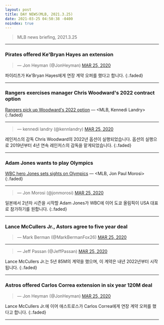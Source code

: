 ```yaml
---
layout: post
title: DAY NEWS(MLB, 2021.3.25)
date: 2021-03-25 04:50:38 -0400
noindex: true
---
```


> MLB news briefing, 2021.3.25

---

### Pirates offered Ke'Bryan Hayes an extension

<script async src="//platform.twitter.com/widgets.js" charset="utf-8"></script>
<blockquote class="twitter-tweet" data-lang="en">
  &mdash; Jon Heyman (@JonHeyman)
  <a href="https://twitter.com/JonHeyman/status/1374743670533017603">MAR 25, 2020</a>
</blockquote>

파이리츠가 Ke'Bryan Hayes에게 연장 계약 오퍼를 했다고 합니다.
{:.faded}

---

### Rangers exercises manager Chris Woodward's 2022 contract option
[Rangers pick up Woodward's 2022 option](https://www.mlb.com/news/chris-woodward-s-option-exercised-by-rangers) &mdash; <MLB, Kennedi Landry>
{:.faded}

---

<script async src="//platform.twitter.com/widgets.js" charset="utf-8"></script>
<blockquote class="twitter-tweet" data-lang="en">
  &mdash; kennedi landry (@kennlandry)
  <a href="https://twitter.com/kennlandry/status/1374873570908770306">MAR 25, 2020</a>
</blockquote>

레인저스의 감독 Chris Woodward의 2022년 옵션이 실행되었습니다. 옵션의 실행으로 2019년부터 4년 연속 레인저스의 감독을 맡게되었습니다.
{:.faded}

---

### Adam Jones wants to play Olympics
[WBC hero Jones sets sights on Olympics](https://www.mlb.com/news/adam-jones-team-usa-olympics) &mdash; <MLB, Jon Paul Morosi>
{:.faded}

---

<script async src="//platform.twitter.com/widgets.js" charset="utf-8"></script>
<blockquote class="twitter-tweet" data-lang="en">
  &mdash; Jon Morosi (@jonmorosi)
  <a href="https://twitter.com/jonmorosi/status/1374927564167331844">MAR 25, 2020</a>
</blockquote>

일본에서 2년차 시즌을 시작할 Adam Jones가 WBC에 이어 도쿄 올림픽이 USA 대표로 참가하기를 원합니다.
{:.faded}

---

### Lance McCullers Jr., Astors agree to five year deal

<script async src="//platform.twitter.com/widgets.js" charset="utf-8"></script>
<blockquote class="twitter-tweet" data-lang="en">
  &mdash; Mark Berman (@MarkBermanFox26)
  <a href="https://twitter.com/MarkBermanFox26/status/1374815590410518533">MAR 25, 2020</a>
</blockquote>

---

<script async src="//platform.twitter.com/widgets.js" charset="utf-8"></script>
<blockquote class="twitter-tweet" data-lang="en">
  &mdash; Jeff Passan (@JeffPassan)
  <a href="https://twitter.com/JeffPassan/status/1374817544805228544">MAR 25, 2020</a>
</blockquote>

Lance McCullers Jr.는 5년 85M의 계약을 했으며, 이 계약은 내년 2022년부터 시작됩니다.
{:.faded}

---

### Astros offered Carlos Correa extension in six year 120M deal

<script async src="//platform.twitter.com/widgets.js" charset="utf-8"></script>
<blockquote class="twitter-tweet" data-lang="en">
  &mdash; Jon Heyman (@JonHeyman)
  <a href="https://twitter.com/JonHeyman/status/1374831929531494402">MAR 25, 2020</a>
</blockquote>

Lance McCullers Jr.에 이어 애스트로스가 Carlos Correa에게 연장 계약 오퍼를 했다고 합니다.
{:.faded}

---
